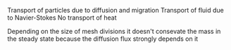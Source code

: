 Transport of particles due to diffusion and migration
Transport of fluid due to Navier-Stokes 
No transport of heat

Depending on the size of mesh divisions it doesn't consevate the mass in the steady state because the diffusion flux strongly depends on it
